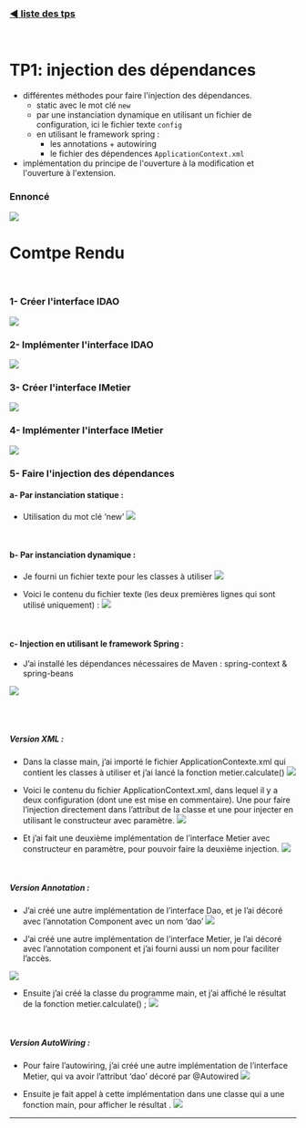
### [ :arrow_backward: liste des tps ](https://github.com/ubmagh/ayoub_maghdaoui-JEE "Go back")
<br>
  
# TP1: injection des dépendances

- différentes méthodes pour faire l'injection des dépendances.
  - static avec le mot clé `new`
  - par une instanciation dynamique en utilisant un fichier de configuration, ici le fichier texte `config`
  - en utilisant le framework spring :
    - les annotations + autowiring
    - le fichier des dépendences `ApplicationContext.xml` 
- implémentation du principe de l'ouverture à la modification et l'ouverture à l'extension.


### Ennoncé 

<img src="./imgs/ennoncé.png"  class="img" />



<br/>

# Comtpe Rendu 

<br/>

### 1- Créer l'interface IDAO

<img src="./imgs/img1.png"  class="img" />



<br/>

### 2- Implémenter l'interface IDAO


<img src="./imgs/img2.png"  class="img" />



<br/>

### 3- Créer l'interface IMetier 


<img src="./imgs/img3.png"  class="img" />



<br/>

### 4- Implémenter l'interface IMetier 

<img src="./imgs/img4.png"  class="img" />



<br/>

### 5- Faire l'injection des dépendances

#### a- Par instanciation statique :


- Utilisation du mot clé ‘new’
  <img src="./imgs/img5.png"  class="img" />


<br/>

#### b- Par instanciation dynamique :


- Je fourni un fichier texte pour les classes à utiliser
  <img src="./imgs/img6.png"  class="img" />


- Voici le contenu du fichier texte (les deux premières lignes qui sont utilisé uniquement) :
  <img src="./imgs/img7.png"  class="img" />


<br/>

#### c- Injection en utilisant le framework Spring :


- J’ai installé les dépendances nécessaires de Maven : spring-context & spring-beans
<img src="./imgs/img8.png"  class="img" />




<br/><br/>
##### Version XML :


- Dans la classe main, j’ai importé le fichier ApplicationContexte.xml qui contient les classes à utiliser et j’ai lancé la fonction metier.calculate()
  <img src="./imgs/img9.png"  class="img" />



- Voici le contenu du fichier ApplicationContext.xml, dans lequel il y a deux configuration (dont une est mise en commentaire). Une pour faire l’injection directement dans l’attribut de la classe et une pour injecter en utilisant le constructeur avec paramètre.
  <img src="./imgs/img10.png"  class="img" />



- Et j’ai fait une deuxième implémentation de l’interface Metier avec constructeur en paramètre, pour pouvoir faire la deuxième injection.
  <img src="./imgs/img11.png"  class="img" />



<br/>

##### Version Annotation :


- J’ai créé une autre implémentation de l’interface Dao, et je l’ai décoré avec l’annotation Component avec un nom  ‘dao’
  <img src="./imgs/img12.png"  class="img" />



- J’ai créé une autre implémentation de l’interface Metier, je l’ai décoré avec l’annotation component et j’ai fourni aussi un nom pour faciliter l’accès.
<img src="./imgs/img13.png"  class="img" />


- Ensuite j’ai créé la classe du programme main, et j’ai affiché le résultat de la fonction metier.calculate() ;
  <img src="./imgs/img14.png"  class="img" />



<br/>

##### Version AutoWiring :


- Pour faire l’autowiring, j’ai créé une autre implémentation de l’interface Metier, qui va avoir l’attribut ‘dao’ décoré par @Autowired
  <img src="./imgs/img15.png"  class="img" />



- Ensuite je fait appel à cette implémentation dans une classe qui a une fonction main, pour afficher le résultat .
  <img src="./imgs/img16.png"  class="img" />

  
<hr>
